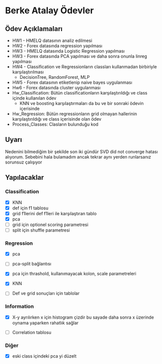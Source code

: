 # Berke Atalay Ödevler
## Ödev Açıklamaları
- HW1 - HMELQ datasının analiz edilmesi
- HW2 - Forex datasında regression yapılması
- HW3 - HMELQ datasında Logistic Regression yapılması
- HW3 - Forex datasında PCA yapılması ve daha sonra onunla linreg yapılması
- HW4 - Classification ve Regressionların classları kullanmadan birbiriyle karşılaştırılması
  - DecisionTree, RandomForest, MLP
- HW5 - Forex datasının etiketlenip naive bayes uygulanması
- Hw6 - Forex datasında cluster uygulanması
- Hw_Classification: Bütün classificationların karşılaştırıldığı ve class içinde kullanılan ödev
    - KNN ve boosting karşılaştırmaları da bu ve bir sonraki ödevin içerisinde
- Hw_Regression: Bütün regressionların grid olmayan hallerinin karşılaştırıldığı ve class içerisinde olan ödev
- Process_Classes: Clasların bulunduğu kod
## Uyarı
Nedenini bilmediğim bir şekilde son iki gündür SVD did not converge hatası alıyorum. Sebebini hala bulamadım ancak tekrar aynı yerden runlarsanız sorunsuz çalışıyor
  
## Yapılacaklar

### Classification
- [x] KNN
- [x] def için f1 tablosu
- [x] grid f1lerini def f1leri ile karşılaştıran tablo
- [x] pca
- [ ] grid için optionel scoring parametresi
- [ ] split için shuffle parametresi

### Regression
- [x] pca
- [ ] pca-split bağlantısı
- [x] pca için thrashold, kullanımayacak kolon, scale parametreleri
- [x] KNN
- [ ] Def ve grid sonuçları için tablolar



### Information
- [x] X-y ayrılırken x için histogram çizdir bu sayade daha sonra x üzerinde oynama yaparken rahatlık sağlar
- [ ] Correlation tablosu 


### Diğer
- [x] eski class içindeki pca yi düzelt

